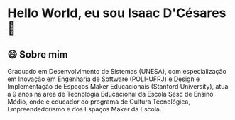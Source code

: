 # Hello World, eu sou Isaac D'Césares 👋

## 😄 Sobre mim
Graduado em Desenvolvimento de Sistemas (UNESA), com especialização em Inovação em Engenharia de Software (POLI-UFRJ) e Design e Implementação de Espaços Maker Educacionais (Stanford University), atua a 9 anos na área de Tecnologia Educacional da Escola Sesc de Ensino Médio, onde é educador do programa de Cultura Tecnológica, Empreendedorismo e dos Espaços Maker da Escola.

<!--
**idcesares/idcesares** is a ✨ _special_ ✨ repository because its `README.md` (this file) appears on your GitHub profile.

Here are some ideas to get you started:

- 🔭 I’m currently working on ...
- 🌱 I’m currently learning ...
- 👯 I’m looking to collaborate on ...
- 🤔 I’m looking for help with ...
- 💬 Ask me about ...
- 📫 How to reach me: ...
- 😄 Pronouns: ...
- ⚡ Fun fact: ...
-->


